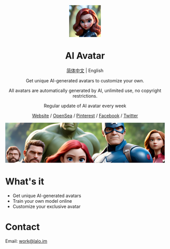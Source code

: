 <div align="center" width="100px">
 <picture>
   <img width="100" src="./public/avatar.png">
 </picture>
</div>

<div align="center">
    
<h1>AI Avatar</h1>

[简体中文](./README.md) | English

Get unique AI-generated avatars to customize your own.

All avatars are automatically generated by AI, unlimited use, no copyright restrictions.

Regular update of AI avatar every week

[Website](https://mii.appchain.ai) / [OpenSea](https://opensea.io/appchainai) / [Pinterest](https://www.pinterest.com/lalolv/) / [Facebook](https://mii.appchain.ai/facebook.com/appchainai) / [Twitter](https://twitter.com/AppChainAI)

</div>

![cover](./public/banner.png)

# What's it

- Get unique AI-generated avatars
- Train your own model online
- Customize your exclusive avatar

# Contact

Email: <work@lalo.im>
